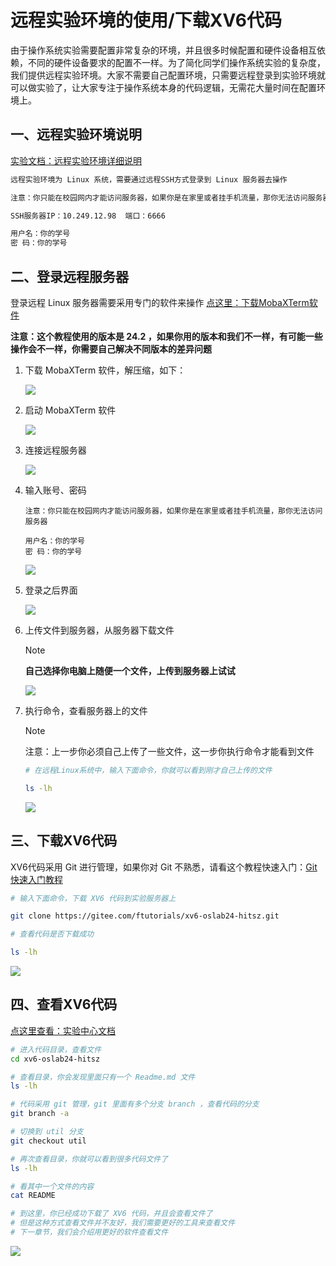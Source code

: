 # 远程实验环境的使用/下载XV6代码

​	由于操作系统实验需要配置非常复杂的环境，并且很多时候配置和硬件设备相互依赖，不同的硬件设备要求的配置不一样。为了简化同学们操作系统实验的复杂度，我们提供远程实验环境。大家不需要自己配置环境，只需要远程登录到实验环境就可以做实验了，让大家专注于操作系统本身的代码逻辑，无需花大量时间在配置环境上。



## 一、远程实验环境说明



[实验文档：远程实验环境详细说明](https://os-labs.pages.dev/)

```bash
远程实验环境为 Linux 系统，需要通过远程SSH方式登录到 Linux 服务器去操作

注意：你只能在校园网内才能访问服务器，如果你是在家里或者挂手机流量，那你无法访问服务器

SSH服务器IP：10.249.12.98  端口：6666

用户名：你的学号
密 码：你的学号

```



## 二、登录远程服务器

登录远程 Linux 服务器需要采用专门的软件来操作  [点这里：下载MobaXTerm软件](../Software/MobaXterm_24.2.7z)

**注意：这个教程使用的版本是 24.2 ，如果你用的版本和我们不一样，有可能一些操作会不一样，你需要自己解决不同版本的差异问题**



1. 下载 MobaXTerm 软件，解压缩，如下：

   ![](01.png)

2. 启动 MobaXTerm 软件

   ![](02.png)

3. 连接远程服务器

   ![](03.png)

4. 输入账号、密码

   ```
   注意：你只能在校园网内才能访问服务器，如果你是在家里或者挂手机流量，那你无法访问服务器
   
   用户名：你的学号
   密 码：你的学号
   
   ```

   ![](04.png)

5. 登录之后界面

   ![](05.png)

6. 上传文件到服务器，从服务器下载文件

   > [!NOTE]
   >
   > **自己选择你电脑上随便一个文件，上传到服务器上试试**

   

   ![](06.png)

7. 执行命令，查看服务器上的文件

   > [!NOTE]
   >
   > 注意：上一步你必须自己上传了一些文件，这一步你执行命令才能看到文件

   ```bash
   # 在远程Linux系统中，输入下面命令，你就可以看到刚才自己上传的文件
   
   ls -lh
   
   ```

   

   ![](07.png)

   



## 三、下载XV6代码

XV6代码采用 Git 进行管理，如果你对 Git 不熟悉，请看这个教程快速入门：[Git快速入门教程](https://www.bilibili.com/video/BV1HM411377j)

```bash
# 输入下面命令，下载 XV6 代码到实验服务器上

git clone https://gitee.com/ftutorials/xv6-oslab24-hitsz.git

# 查看代码是否下载成功

ls -lh

```

![](08.png)



## 四、查看XV6代码



[点这里查看：实验中心文档](https://os-labs.pages.dev/lab1/part3/)



```bash
# 进入代码目录，查看文件
cd xv6-oslab24-hitsz

# 查看目录，你会发现里面只有一个 Readme.md 文件
ls -lh

# 代码采用 git 管理，git 里面有多个分支 branch ，查看代码的分支
git branch -a

# 切换到 util 分支
git checkout util

# 再次查看目录，你就可以看到很多代码文件了
ls -lh

# 看其中一个文件的内容
cat README

# 到这里，你已经成功下载了 XV6 代码，并且会查看文件了
# 但是这种方式查看文件并不友好，我们需要更好的工具来查看文件
# 下一章节，我们会介绍用更好的软件查看文件
```

![](09.png)